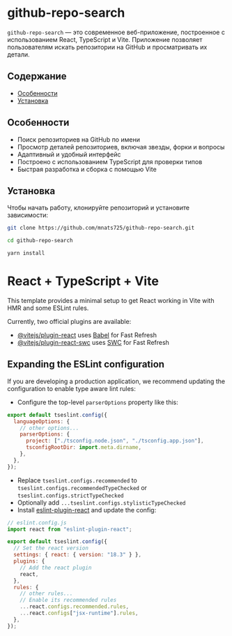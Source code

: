 # github-repo-search

`github-repo-search` — это современное веб-приложение, построенное с использованием React, TypeScript и Vite. Приложение позволяет пользователям искать репозитории на GitHub и просматривать их детали.

## Содержание

- [Особенности](#особенности)
- [Установка](#установка)

## Особенности

- Поиск репозиториев на GitHub по имени
- Просмотр деталей репозиториев, включая звезды, форки и вопросы
- Адаптивный и удобный интерфейс
- Построено с использованием TypeScript для проверки типов
- Быстрая разработка и сборка с помощью Vite

## Установка

Чтобы начать работу, клонируйте репозиторий и установите зависимости:

```bash
git clone https://github.com/mnats725/github-repo-search.git

cd github-repo-search

yarn install
```

# React + TypeScript + Vite

This template provides a minimal setup to get React working in Vite with HMR and some ESLint rules.

Currently, two official plugins are available:

- [@vitejs/plugin-react](https://github.com/vitejs/vite-plugin-react/blob/main/packages/plugin-react/README.md) uses [Babel](https://babeljs.io/) for Fast Refresh
- [@vitejs/plugin-react-swc](https://github.com/vitejs/vite-plugin-react-swc) uses [SWC](https://swc.rs/) for Fast Refresh

## Expanding the ESLint configuration

If you are developing a production application, we recommend updating the configuration to enable type aware lint rules:

- Configure the top-level `parserOptions` property like this:

```js
export default tseslint.config({
  languageOptions: {
    // other options...
    parserOptions: {
      project: ["./tsconfig.node.json", "./tsconfig.app.json"],
      tsconfigRootDir: import.meta.dirname,
    },
  },
});
```

- Replace `tseslint.configs.recommended` to `tseslint.configs.recommendedTypeChecked` or `tseslint.configs.strictTypeChecked`
- Optionally add `...tseslint.configs.stylisticTypeChecked`
- Install [eslint-plugin-react](https://github.com/jsx-eslint/eslint-plugin-react) and update the config:

```js
// eslint.config.js
import react from "eslint-plugin-react";

export default tseslint.config({
  // Set the react version
  settings: { react: { version: "18.3" } },
  plugins: {
    // Add the react plugin
    react,
  },
  rules: {
    // other rules...
    // Enable its recommended rules
    ...react.configs.recommended.rules,
    ...react.configs["jsx-runtime"].rules,
  },
});
```
